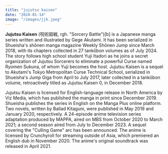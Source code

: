 ```yaml
---
title: "jujutsu kaisen" 
date: "2024-01-14"
image: "/images/jjk.jpeg"
---
```



__Jujutsu Kaisen__ (呪術廻戦, rgh. "Sorcery Battle")[b] is a Japanese manga series written and illustrated by Gege Akutami. It has been serialized in Shueisha's shōnen manga magazine Weekly Shōnen Jump since March 2018, with its chapters collected in 27 tankōbon volumes as of July 2024. The story follows high school student Yuji Itadori as he joins a secret organization of Jujutsu Sorcerers to eliminate a powerful Curse named Ryomen Sukuna, of whom Yuji becomes the host. Jujutsu Kaisen is a sequel to Akutami's Tokyo Metropolitan Curse Technical School, serialized in Shueisha's Jump Giga from April to July 2017, later collected in a tankōbon volume, retroactively titled as Jujutsu Kaisen 0, in December 2018.

Jujutsu Kaisen is licensed for English-language release in North America by Viz Media, which has published the manga in print since December 2019. Shueisha publishes the series in English on the Manga Plus online platform. Two novels, written by Ballad Kitaguni, were published in May 2019 and January 2020, respectively. A 24-episode anime television series adaptation produced by MAPPA, aired on MBS from October 2020 to March 2021; a second season aired from July to December 2023. A sequel covering the "Culling Game" arc has been announced. The anime is licensed by Crunchyroll for streaming outside of Asia, which premiered an English dub in November 2020. The anime's original soundtrack was released in April 2021.

